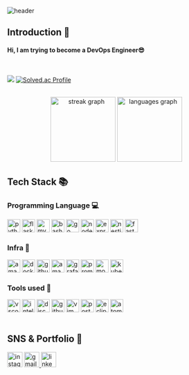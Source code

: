 ![header](https://capsule-render.vercel.app/api?type=slice&color=auto&height=200&section=header&text=Hello&desc=I'm%20JaeMin&fontSize=60&rotate=14&fontAlignY=25&fontAlign=75&descAlignY=43&descAlign=80&&animation=twinkling)

<div align=left>

## Introduction :raised_hands:
<h4>Hi, I am trying to become a DevOps Engineer😎</h4><br> 

<a href="https://github.com/rlawoals2590"><img src="https://hits.seeyoufarm.com/api/count/incr/badge.svg?url=https%3A%2F%2Fgithub.com%2Frlawoals2590&count_bg=%23000000&title_bg=%23000000&icon=github.svg&icon_color=%23E7E7E7&title=GitHub&edge_flat=false)"/></a>
[![Solved.ac Profile](http://mazassumnida.wtf/api/mini/generate_badge?boj=ni20586370)](https://solved.ac/ni20586370)
<br/><br/>

<div align="center">
  <img src="https://streak-stats.demolab.com?user=rlawoals2590&locale=en&mode=weekly&theme=radical&hide_border=false&border_radius=5" height="150" alt="streak graph"  />
  <img src="https://github-readme-stats.vercel.app/api/top-langs?username=rlawoals2590&locale=en&hide_title=false&layout=compact&card_width=320&langs_count=5&theme=radical&hide_border=false" height="150" alt="languages graph"  />
</div>

## Tech Stack 📚
### Programming Language :computer:
<img src="https://skillicons.dev/icons?i=py" height="30" alt="python logo"  />
<img src="https://skillicons.dev/icons?i=flask" height="30" alt="flask logo"  />
<img src="https://skillicons.dev/icons?i=mysql" height="30" alt="mysql logo"  />
<img src="https://skillicons.dev/icons?i=bash" height="30" alt="bash logo"  />
<img src="https://skillicons.dev/icons?i=go" height="30" alt="go logo"  />
<img src="https://skillicons.dev/icons?i=nodejs" height="30" alt="nodejs logo"  />
<img src="https://skillicons.dev/icons?i=express" height="30" alt="express logo"  />
<img src="https://skillicons.dev/icons?i=nestjs" height="30" alt="nestjs logo"  />
<img src="https://skillicons.dev/icons?i=fastapi" height="30" alt="fastapi logo"  />
<br/>

### Infra :house_with_garden:
<img src="https://skillicons.dev/icons?i=aws" height="30" alt="amazonwebservices logo"  />
<img src="https://skillicons.dev/icons?i=docker" height="30" alt="docker logo"  />
<img src="https://skillicons.dev/icons?i=github" height="30" alt="github logo"  />
<img src="https://skillicons.dev/icons?i=dynamodb" height="30" alt="amazondynamodb logo"  />
<img src="https://skillicons.dev/icons?i=grafana" height="30" alt="grafana logo"  />
<img src="https://skillicons.dev/icons?i=prometheus" height="30" alt="prometheus logo"  />
<img src="https://skillicons.dev/icons?i=mongodb" height="30" alt="mongodb logo"  />
<img src="https://skillicons.dev/icons?i=kubernetes" height="30" alt="kubernetes logo"  />
<br/>

### Tools used :hammer:
<img src="https://skillicons.dev/icons?i=vscode" height="30" alt="vscode logo"  />
<img src="https://skillicons.dev/icons?i=idea" height="30" alt="intellijidea logo"  />
<img src="https://skillicons.dev/icons?i=discord" height="30" alt="discord logo"  />
<img src="https://skillicons.dev/icons?i=github" height="30" alt="github logo"  />
<img src="https://skillicons.dev/icons?i=vim" height="30" alt="vim logo"  />
<img src="https://skillicons.dev/icons?i=postman" height="30" alt="postman logo"  />
<img src="https://skillicons.dev/icons?i=eclipse" height="30" alt="eclipseide logo"  />
<img src="https://skillicons.dev/icons?i=atom" height="30" alt="atom logo"  />
<br/><br/>


## SNS & Portfolio 🎨
<img src="https://img.shields.io/static/v1?message=Instagram&logo=instagram&label=&color=E4405F&logoColor=white&labelColor=&style=for-the-badge" height="35" alt="instagram logo"  />
<a href="tuiab25906370@gmail.com" target="_blank">
  <img src="https://img.shields.io/static/v1?message=Gmail&logo=gmail&label=&color=D14836&logoColor=white&labelColor=&style=for-the-badge" height="35" alt="gmail logo"  />
</a>
<a href="https://www.linkedin.com/in/%EC%9E%AC%EB%AF%BC-%EA%B9%80-5ab32b257" target="_blank">
  <img src="https://img.shields.io/static/v1?message=LinkedIn&logo=linkedin&label=&color=0077B5&logoColor=white&labelColor=&style=for-the-badge" height="35" alt="linkedin logo"  />
</a>
<br/><br/>
